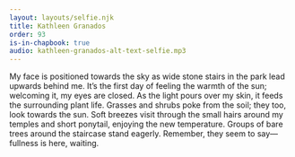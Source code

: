 ```yaml
---
layout: layouts/selfie.njk
title: Kathleen Granados
order: 93
is-in-chapbook: true
audio: kathleen-granados-alt-text-selfie.mp3
---
```

My face is positioned towards the sky as wide stone stairs in the park lead upwards behind me. It’s the first day of feeling the warmth of the sun; welcoming it, my eyes are closed. As the light pours over my skin, it feeds the surrounding plant life. Grasses and shrubs poke from the soil; they too, look towards the sun. Soft breezes visit through the small hairs around my temples and short ponytail, enjoying the new temperature. Groups of bare trees around the staircase stand eagerly. Remember, they seem to say—fullness is here, waiting.
